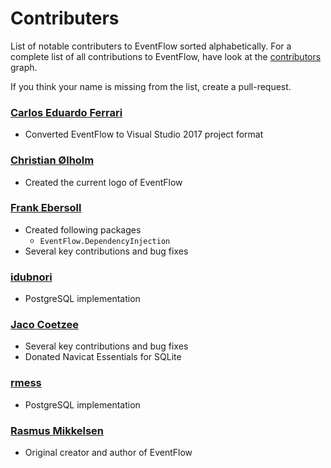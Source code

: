 # Contributers

List of notable contributers to EventFlow sorted alphabetically. For a
complete list of all contributions to EventFlow, have look at the
[contributors](https://github.com/eventflow/EventFlow/graphs/contributors)
graph.

If you think your name is missing from the list, create a pull-request.

### [Carlos Eduardo Ferrari](https://github.com/ceferrari)

* Converted EventFlow to Visual Studio 2017 project format

### [Christian Ølholm](https://github.com/olholm)

* Created the current logo of EventFlow

### [Frank Ebersoll](https://github.com/frankebersoll)

* Created following packages
  * `EventFlow.DependencyInjection`
* Several key contributions and bug fixes

### [idubnori](https://github.com/idubnori)

* PostgreSQL implementation

### [Jaco Coetzee](https://github.com/JC008)

* Several key contributions and bug fixes
* Donated Navicat Essentials for SQLite

### [rmess](https://github.com/rmess)

* PostgreSQL implementation

### [Rasmus Mikkelsen](https://github.com/rasmus)

* Original creator and author of EventFlow

